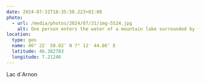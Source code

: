 ```yaml
---
date: 2024-07-31T18:35:58.223+02:00
photo:
  - url: /media/photos/2024/07/31/img-5524.jpg
    alt: One person enters the water of a mountain lake surrounded by fir trees. One person is already swimming. The weather is magnificent.
location:
  type: geo
  name: 46° 22′ 58.02″ N 7° 12′ 44.86″ E
  latitude: 46.382783
  longitude: 7.21246
---
```


Lac d´Arnon
